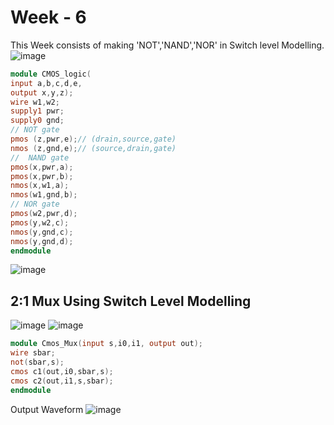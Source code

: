 # Week - 6
This Week consists of making 'NOT','NAND','NOR' in Switch level Modelling.
![image](https://github.com/user-attachments/assets/92db19d3-0d85-42b7-83db-4e7554c08ede)

```verilog
module CMOS_logic(
input a,b,c,d,e,
output x,y,z);
wire w1,w2;
supply1 pwr;
supply0 gnd;
// NOT gate
pmos (z,pwr,e);// (drain,source,gate)
nmos (z,gnd,e);// (source,drain,gate)
//  NAND gate
pmos(x,pwr,a);
pmos(x,pwr,b);
nmos(x,w1,a);
nmos(w1,gnd,b);
// NOR gate
pmos(w2,pwr,d);
pmos(y,w2,c);
nmos(y,gnd,c);
nmos(y,gnd,d);
endmodule
````
![image](https://github.com/user-attachments/assets/3833a8a2-503d-48f2-b3ee-e6ffc208d4b0)

## 2:1 Mux Using Switch Level Modelling

![image](https://github.com/user-attachments/assets/5b4e5885-c00f-4394-9c4b-5c6db75d076c)
![image](https://github.com/user-attachments/assets/beb71096-2d36-48ce-bc76-ea3ccb673056)

```verilog
module Cmos_Mux(input s,i0,i1, output out);
wire sbar;
not(sbar,s);
cmos c1(out,i0,sbar,s);
cmos c2(out,i1,s,sbar);
endmodule
```
Output Waveform
![image](https://github.com/user-attachments/assets/03c597a8-0837-40b1-bc72-fa6be0109ec4)
